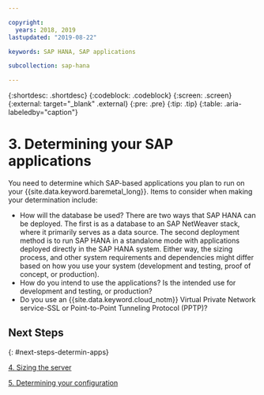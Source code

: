 ```yaml
---

copyright:
  years: 2018, 2019
lastupdated: "2019-08-22"

keywords: SAP HANA, SAP applications

subcollection: sap-hana

---
```


{:shortdesc: .shortdesc}
{:codeblock: .codeblock}
{:screen: .screen}
{:external: target="_blank" .external}
{:pre: .pre}
{:tip: .tip}
{:table: .aria-labeledby="caption"}


# 3. Determining your SAP applications

You need to determine which SAP-based applications you plan to run on your {{site.data.keyword.baremetal_long}}. Items to consider when making your determination include:

 * How will the database be used? There are two ways that SAP HANA can be deployed. The first is as a database to an SAP NetWeaver stack, where it primarily serves as a data source. The second deployment method is to run SAP HANA in a standalone mode with applications deployed directly in the SAP HANA system. Either way, the sizing process, and other system requirements and dependencies might differ based on how you use your system (development and testing, proof of concept, or production).
 * How do you intend to use the applications? Is the intended use for development and testing, or production?
 * Do you use an {{site.data.keyword.cloud_notm}} Virtual Private Network service-SSL or Point-to-Point Tunneling Protocol (PPTP)?

## Next Steps
{: #next-steps-determin-apps}

  [4. Sizing the server](/docs/infrastructure/sap-hana?topic=sap-hana-size_the_server#size_the_server)

  [5. Determining your configuration](/docs/infrastructure/sap-hana?topic=sap-hana-determine_configuration#determine_configuration)
